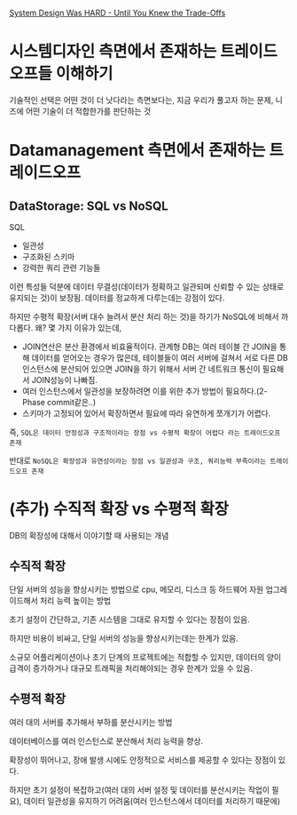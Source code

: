 [System Design Was HARD - Until You Knew the Trade-Offs](https://www.youtube.com/watch?v=1nENigGr-a0)

# 시스템디자인 측면에서 존재하는 트레이드오프들 이해하기

기술적인 선택은 어떤 것이 더 낫다라는 측면보다는, 지금 우리가 풀고자 하는 문제, 니즈에 어떤 기술이 더 적합한가를 판단하는 것

# Datamanagement 측면에서 존재하는 트레이드오프

## DataStorage: SQL vs NoSQL

SQL

- 일관성
- 구조화된 스키마
- 강력한 쿼리 관련 기능들

이런 특성들 덕분에 데이터 무결성(데이터가 정확하고 일관되며 신뢰할 수 있는 상태로 유지되는 것)이 보장됨. 데이터를 정교하게 다루는데는 강점이 있다.

하지만 수평적 확장(서버 대수 늘려서 분산 처리 하는 것)을 하기가 NoSQL에 비해서 까다롭다. 왜? 몇 가지 이유가 있는데,

- JOIN연산은 분산 환경에서 비효율적이다. 관계형 DB는 여러 테이블 간 JOIN을 통해 데이터를 얻어오는 경우가 많은데, 테이블들이 여러 서버에 걸쳐서 서로 다른 DB인스턴스에 분산되어 있으면 JOIN을 하기 위해서 서버 간 네트워크 통신이 필요해서 JOIN성능이 나빠짐.
- 여러 인스턴스에서 일관성을 보장하려면 이를 위한 추가 방법이 필요하다.(2-Phase commit같은..)
- 스키마가 고정되어 있어서 확장하면서 필요에 따라 유연하게 쪼개기가 어렵다.

즉, `SQL은 데이터 안정성과 구조적이라는 장점 vs 수평적 확장이 어렵다 라는 트레이드오프 존재`

반대로 `NoSQL은 확장성과 유연성이라는 장점 vs 일관성과 구조, 쿼리능력 부족이라는 트레이드오프 존재`

# (추가) 수직적 확장 vs 수평적 확장

DB의 확장성에 대해서 이야기할 때 사용되는 개념

## 수직적 확장

단일 서버의 성능을 향상시키는 방법으로 cpu, 메모리, 디스크 등 하드웨어 자원 업그레이드해서 처리 능력 높이는 방법

초기 설정이 간단하고, 기존 시스템을 그대로 유지할 수 있다는 장점이 있음.

하지만 비용이 비싸고, 단일 서버의 성능을 향상시키는데는 한계가 있음.

소규모 어플리케이션이나 초기 단계의 프로젝트에는 적합할 수 있지만, 데이터의 양이 급격이 증가하거나 대규모 트래픽을 처리해야되는 경우 한계가 있을 수 있음.

## 수평적 확장

여러 대의 서버를 추가해서 부하를 분산시키는 방법

데이터베이스를 여러 인스턴스로 분산해서 처리 능력을 향상.

확장성이 뛰어나고, 장애 발생 시에도 안정적으로 서비스를 제공할 수 있다는 장점이 있다.

하지만 초기 설정이 복잡하고(여러 대의 서버 설정 및 데이터를 분산시키는 작업이 필요), 데이터 일관성을 유지하기 어려움(여러 인스턴스에서 데이터를 처리하기 때문에)
